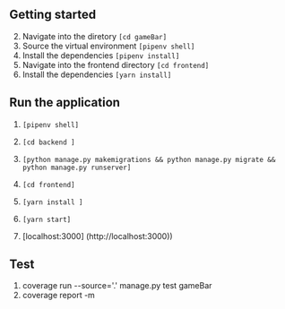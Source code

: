 
## Getting started
2. Navigate into the diretory ```[cd gameBar]```
3. Source the virtual environment ```[pipenv shell]```
4. Install the dependencies ```[pipenv install]```
5. Navigate into the frontend directory ```[cd frontend]```
5. Install the dependencies ```[yarn install]```

## Run the application
1. ```[pipenv shell]```
2. ```[cd backend ]```
3. ```[python manage.py makemigrations && python manage.py migrate && python manage.py runserver]```

1. ```[cd frontend]```
2. ```[yarn install ]```
3. ```[yarn start]```
4. [localhost:3000] (http://localhost:3000))

## Test
1. coverage run --source='.' manage.py test gameBar
2. coverage report -m